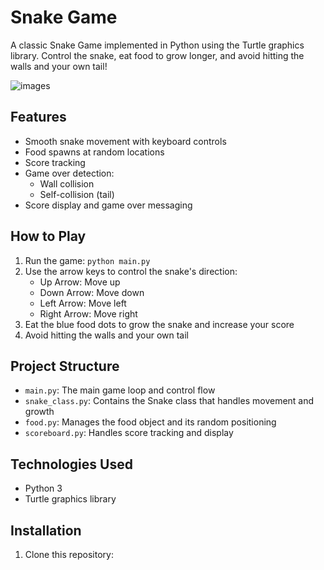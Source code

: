 # Snake Game

A classic Snake Game implemented in Python using the Turtle graphics library. Control the snake, eat food to grow longer, and avoid hitting the walls and your own tail!

![images](screenshot-1.png)

## Features

- Smooth snake movement with keyboard controls
- Food spawns at random locations
- Score tracking
- Game over detection:
  - Wall collision
  - Self-collision (tail)
- Score display and game over messaging

## How to Play

1. Run the game: `python main.py`
2. Use the arrow keys to control the snake's direction:
   - Up Arrow: Move up
   - Down Arrow: Move down
   - Left Arrow: Move left
   - Right Arrow: Move right
3. Eat the blue food dots to grow the snake and increase your score
4. Avoid hitting the walls and your own tail

## Project Structure

- `main.py`: The main game loop and control flow
- `snake_class.py`: Contains the Snake class that handles movement and growth
- `food.py`: Manages the food object and its random positioning
- `scoreboard.py`: Handles score tracking and display

## Technologies Used

- Python 3
- Turtle graphics library

## Installation

1. Clone this repository:
